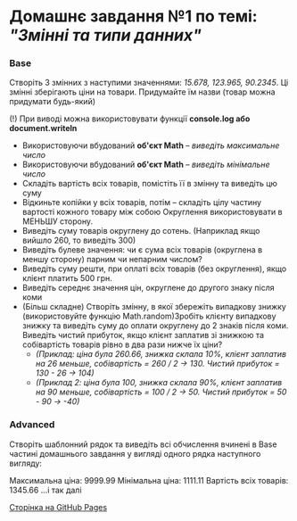 # Домашнє завдання №1 по темі: *"Змінні та типи данних"*


### Base
Створіть 3 змінних з наступими значеннями: *15.678, 123.965, 90.2345*. Ці змінні зберігають ціни на товари. Придумайте їм назви (товар можна придумати будь-який)

(!) При виводі можна використовувати функції **console.log або document.writeln**
- Використовуючи вбудований **об'єкт Math** – *виведіть максимальне число*
- Використовуючи вбудований **об'єкт Math** – *виведіть мінімальне число*
- Складіть вартість всіх товарів, помістіть її в змінну та виведіть цю суму
- Відкиньте копійки у всіх товарів, потім – складіть цілу частину вартості кожного товару між собою Округлення використовувати в МЕНЬШУ сторону.
- Виведіть суму товарів округлену до сотень. (Наприклад якщо вийшло 260, то виведіть 300)
- Виведіть булеве значення: чи є сума всіх товарів (округлена в меншу сторону) парним чи непарним числом?
- Виведіть суму решти, при оплаті всіх товарів (без округлення), якщо клієнт платить 500 грн.
- Виведіть середнє значення цін, округлене до другого знаку після коми
- (Більш складне) Створіть змінну, в якої збережіть випадкову знижку (використовуйте функцію Math.random)Зробіть клієнту випадкову знижку та виведіть суму до оплати округлену до 2 знаків після коми. Виведіть чистий прибуток, якщо клієнт заплатив зі знижкою та собівартість товарів рівно в два рази нижче їх ціни?
    - *(Приклад: ціна була 260.66, знижка склала 10%, клієнт заплатив на 26 меньше, собівартість = 260 / 2 -> 130. Чистий прибуток = 130 - 26 -> 104)* 
    - *(Приклад 2: ціна була 100, знижка склала 90%, клієнт заплатив на 90 меньше, собівартість = 100 / 2 -> 50. Чистий прибуток = 50 - 90 -> -40)*

### Advanced
Створіть шаблонний рядок та виведіть всі обчислення вчинені в Base частині домашнього завдання у вигляді одного рядка наступного вигляду:

Максимальна ціна: 9999.99
Мінімальна ціна: 1111.11
Вартість всіх товарів: 1345.66
...і так далі 

[Сторінка на GitHub Pages](https://sergiygurshal.github.io/Cursor-Education-Front-end-Advanced/HW1-Variables-and-data-types/)
